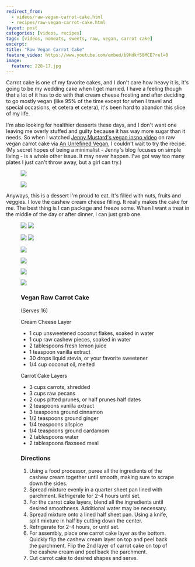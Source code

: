 ---redirect_from:   - videos/raw-vegan-carrot-cake.html  - recipes/raw-vegan-carrot-cake.html
layout: post
categories: [videos, recipes]
tags: [videos, nomeats, sweets, raw, vegan, carrot cake]
excerpt: 
title: "Raw Vegan Carrot Cake"
feature_video: https://www.youtube.com/embed/b9Hdkf58MCE?rel=0
image:
  feature: 228-17.jpg
---

Carrot cake is one of my favorite cakes, and I don't care how heavy it is, it's going to be my wedding cake when I get married.  I have a feeling though that a lot of it has to do with that cream cheese frosting and after deciding to go mostly vegan (like 95% of the time except for when I travel and special occasions, et cetera et cetera), it's been hard to abandon this slice of my life.

I'm also looking for healthier desserts these days, and I don't want one leaving me overly stuffed and guilty because it has way more sugar than it needs.  So when I watched [Jenny Mustard's vegan inspo video](http://jennymustard.com/vegan-inspo-an-unrefined-vegan-raw-carrot-cream-cheese-squares/) on raw vegan carrot cake via [An Unrefined Vegan](http://anunrefinedvegan.com/2014/02/06/raw-carrot-cake-cream-cheese-hearts-sugar-and-gluten-free/), I couldn't wait to try the recipe.  (My secret hopes of being a minimalist - Jenny's blog focuses on simple living - is a whole other issue. It may never happen.  I've got way too many plates I just can't throw away, but a girl can try.)

<figure>
    <img src="/images/228-15.jpg">
</figure>

<figure>
    <img src="/images/228-17.jpg">
</figure>

Anyways, this is a dessert I'm proud to eat.  It's filled with nuts, fruits and veggies.  I love the cashew cream cheese filling.  It really makes the cake for me.  The best thing is I can package and freeze some.  When I want a treat in the middle of the day or after dinner, I can just grab one.

<figure class="half">
<img src="/images/228-4.jpg">
<img src="/images/228-5.jpg">
</figure>

<figure class="half">
<img src="/images/228-6.jpg">
<img src="/images/228-7.jpg">
</figure>

<figure>
    <img src="/images/228-8.jpg">
</figure>

<figure>
    <img src="/images/228-10.jpg">
</figure>

<figure>
    <img src="/images/228-16.jpg">
</figure>

<figure>
    <img src="/images/228-14.jpg">
</figure>



<figure class="ingredients" markdown="1">

### Vegan Raw Carrot Cake
(Serves 16)

Cream Cheese Layer

- 1 cup unsweetened coconut flakes, soaked in water 
- 1 cup raw cashew pieces, soaked in water 
- 2 tablespoons fresh lemon juice
- 1 teaspoon vanilla extract
- 30 drops liquid stevia, or your favorite sweetener
- 1/4 cup coconut oil, melted

Carrot Cake Layers

- 3 cups carrots, shredded
- 3 cups raw pecans
- 2 cups pitted prunes, or half prunes half dates
- 2 teaspoons vanilla extract
- 3 teaspoons ground cinnamon
- 1/2 teaspoons ground ginger
- 1/4 teaspoons allspice
- 1/4 teaspoons ground cardamom
- 2 tablespoons water
- 2 tablespoons flaxseed meal


</figure>

<figure class="directions" markdown="1">

### Directions

1. Using a food processor, puree all the ingredients of the cashew cream together until smooth, making sure to scrape down the sides.
2. Spread mixture evenly in a quarter sheet pan lined with parchment.  Refrigerate for 2-4 hours until set.
3. For the carrot cake layers, blend all the ingredients until desired smoothness.  Additional water may be necessary.  
4. Spread mixture onto a lined half sheet pan.  Using a knife, split mixture in half by cutting down the center.
5. Refrigerate for 2-4 hours, or until set.
6. For assembly, place one carrot cake layer as the bottom.  Quickly flip the cashew cream layer on top and peel back the parchment.  Flip the 2nd layer of carrot cake on top of the cashew cream and peel back the parchment.  
7. Cut carrot cake to desired shapes and serve.
</figure>
